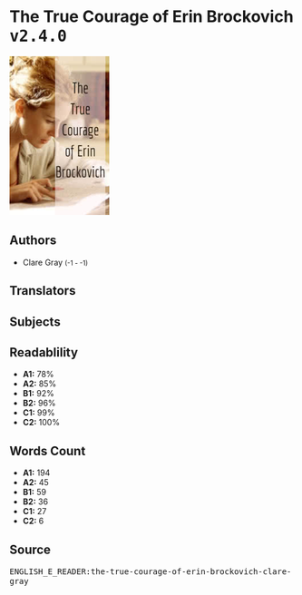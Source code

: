 # The True Courage of Erin Brockovich <kbd>v2.4.0</kbd>

![](./cover.medium.jpg "")

## Authors


 - Clare Gray <small>(-1 - -1)</small>

## Translators



## Subjects



## Readablility


 - **A1:** 78%
 - **A2:** 85%
 - **B1:** 92%
 - **B2:** 96%
 - **C1:** 99%
 - **C2:** 100%

## Words Count


 - **A1:** 194
 - **A2:** 45
 - **B1:** 59
 - **B2:** 36
 - **C1:** 27
 - **C2:** 6

## Source


<kbd>ENGLISH_E_READER:the-true-courage-of-erin-brockovich-clare-gray</kbd>
